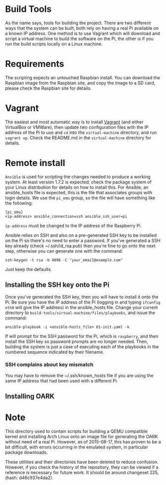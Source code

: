 # Build Tools

As the name says, tools for building the project. There are two different ways that the system can be built, both rely on having a real Pi available on a known IP address. One method is to use Vagrant which will download and script a virtual machine to build the software on the Pi, the other is if you run the build scripts locally on a Linux machine.

# Requirements
The scripting expects an untouched Raspbian install. You can download the Raspbian image from the Raspbian site, and copy the image to a SD card, please check the Raspbian site for details.

# Vagrant

The easiest and most automatic way is to install [Vagrant](https://www.vagrantup.com/) (and either VirtualBox or VMWare), then update two configuration files with the IP address of the Pi to use and `cd` into the `virtual-machine` directory, and run `vagrant up`. Check the README.md in the `virtual-machine` directory for details.

# Remote install

`Ansible` is used for scripting the changes needed to produce a working system. At least version 1.7.2 is expected, check the package system of your Linux distribution for details on how to install this. For Ansible, an ansible_hosts file is expected, this is the file that associates groups with login details. We use the `pi_emu` group, so the file will have something like the following:

    [pi_emu]
    <ip-address> ansible_connection=ssh ansible_ssh_user=pi

`ip-address` must be changed to the IP address of the Raspberry Pi.

Ansible relies on SSH and also on a pre-generated SSH key to be installed on the Pi so there's no need to enter a password. If you've generated a SSH key already (check ~/.ssh/id_rsa.pub) then you're fine to go onto the next step, otherwise you can generate one with the command:

    ssh-keygen -t rsa -b 4096 -C "your_email@example.com"

Just keep the defaults.

## Installing the SSH key onto the Pi
Once you've generated the SSH key, then you will have to install it onto the Pi. Be sure you have the IP address of the Pi (logging in and typing `ifconfig eth0` will give the IP address) in the ansible_hosts file. Change your current directory to `build-tools/virtual-machine/files/playbooks`, and issue the command:

    ansible-playbook -i <ansible-hosts_file> 01-init.yaml -k

If will prompt for the SSH password for the Pi, which is `raspberry`, and then install the SSH key so password prompts are no longer needed. Then, building the system is just a case of executing each of the playbooks in the numbered sequence indicated by their filename.

### SSH complains about key mismatch
You may have to remove the ~/.ssh/known_hosts file if you are using the same IP address that had been used with a different Pi.

## Installing OARK

# Note
This directory used to contain scripts for building a QEMU compatible kernel and installing Arch Linux onto an image file for generating the OARK without need of a real Pi. However, as of 2015-08-17, this has proven to be a bit difficult, with errors occurring in the emulated system, in particular package downloads.

These utilities and their directories have been deleted to reduce confusion. However, if you check the history of the repository, they can be viewed if a reference is necessary for future work. It should be around changeset 225, (hash: d46c937e4da2).
